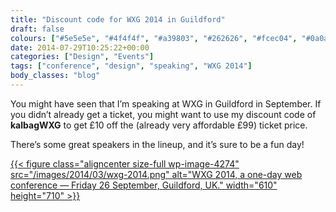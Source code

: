 ```yaml
---
title: "Discount code for WXG 2014 in Guildford"
draft: false
colours: ["#5e5e5e", "#4f4f4f", "#a39803", "#262626", "#fcec04", "#0a0a0a", "#fcec04"]
date: 2014-07-29T10:25:22+00:00
categories: ["Design", "Events"]
tags: ["conference", "design", "speaking", "WXG 2014"]
body_classes: "blog"
---
```


You might have seen that I’m speaking at WXG in Guildford in September. If you didn’t already get a ticket, you might want to use my discount code of **kalbagWXG** to get £10 off the (already very affordable £99) ticket price.

There’s some great speakers in the lineup, and it’s sure to be a fun day!

[{{< figure class="aligncenter size-full wp-image-4274" src="/images/2014/03/wxg-2014.png" alt="WXG 2014, a one-day web conference — Friday 26 September, Guildford, UK." width="610" height="710" >}}](http://wxg.co.uk)

	